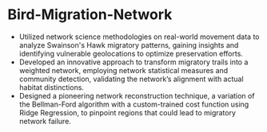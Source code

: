 # Bird-Migration-Network

- Utilized network science methodologies on real-world movement data to analyze Swainson's Hawk migratory patterns, gaining insights and identifying vulnerable geolocations to optimize preservation efforts.
- Developed an innovative approach to transform migratory trails into a weighted network, employing network statistical measures and community detection, validating the network’s alignment with actual habitat distinctions.
- Designed a pioneering network reconstruction technique, a variation of the Bellman-Ford algorithm with a custom-trained cost function using Ridge Regression, to pinpoint regions that could lead to migratory network failure.
